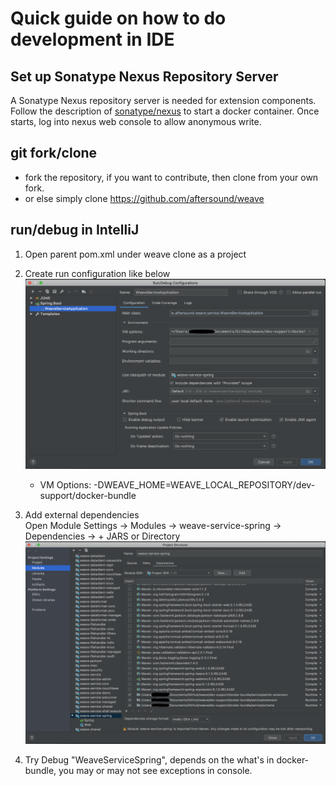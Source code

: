 # Quick guide on how to do development in IDE

## Set up Sonatype Nexus Repository Server
A Sonatype Nexus repository server is needed for extension components. Follow the description of [sonatype/nexus](https://hub.docker.com/r/sonatype/nexus)
to start a docker container. Once starts, log into nexus web console to allow anonymous write.

## git fork/clone
- fork the repository, if you want to contribute, then clone from your own fork.
- or else simply clone https://github.com/aftersound/weave

## run/debug in IntelliJ

1. Open parent pom.xml under weave clone as a project
2. Create run configuration like below  
    ![](RUN-CONFIGURATIONS.png)
    * VM Options: -DWEAVE_HOME=WEAVE_LOCAL_REPOSITORY/dev-support/docker-bundle
3. Add external dependencies  
Open Module Settings -> Modules -> weave-service-spring -> Dependencies -> + JARS or Directory
    ![](EXTERNAL-DEPENDENCIES.png) 

4. Try Debug "WeaveServiceSpring", depends on the what's in docker-bundle, you may or may not see exceptions in console.
